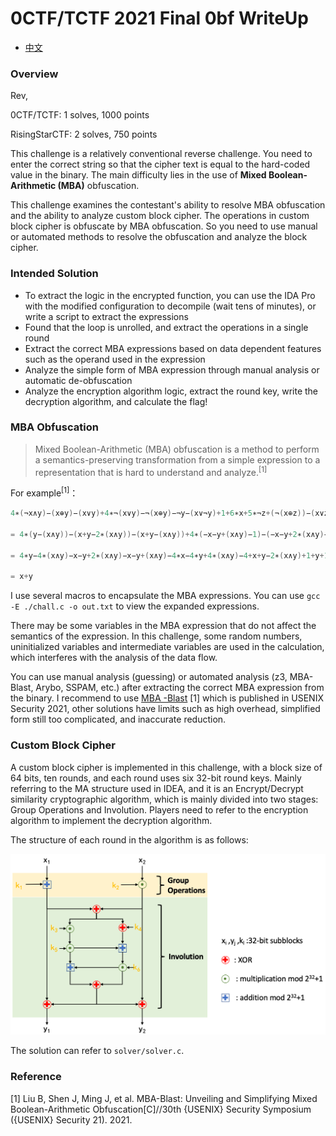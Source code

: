 # 0CTF/TCTF 2021 Final 0bf WriteUp

- [中文](./README.md)



### Overview

Rev, 

0CTF/TCTF: 1 solves, 1000 points

RisingStarCTF: 2 solves, 750 points



This challenge is a relatively conventional reverse challenge. You need to enter the correct string so that the cipher text is equal to the hard-coded value in the binary. The main difficulty lies in the use of **Mixed Boolean-Arithmetic (MBA)** obfuscation.

This challenge examines the contestant's ability to resolve MBA obfuscation and the ability to analyze custom block cipher. The operations in custom block cipher is obfuscate by MBA obfuscation. So you need to use manual or automated methods to resolve the obfuscation and analyze the block cipher.



### Intended Solution

- To extract the logic in the encrypted function, you can use the IDA Pro with the modified configuration to decompile (wait tens of minutes), or write a script to extract the expressions
- Found that the loop is unrolled, and extract the operations in a single round
- Extract the correct MBA expressions based on data dependent features such as the operand used in the expression
- Analyze the simple form of MBA expression through manual analysis or automatic de-obfuscation
- Analyze the encryption algorithm logic, extract the round key, write the decryption algorithm, and calculate the flag!



### MBA Obfuscation

> Mixed Boolean-Arithmetic (MBA) obfuscation is a method to perform a semantics-preserving transformation from a simple expression to a representation that is hard to understand and analyze.<sup>[1]</sup>

For example<sup>[1]</sup>：

```c
4∗(¬x∧y)−(x⊕y)−(x∨y)+4∗¬(x∨y)−¬(x⊕y)−¬y−(x∨¬y)+1+6∗x+5∗¬z+(¬(x⊕z))−(x∨z)−2∗¬x−4∗(¬(x∨z))−4∗(x∧¬z)+3∗(¬(x∨¬z)) 

= 4∗(y−(x∧y))−(x+y−2∗(x∧y))−(x+y−(x∧y))+4∗(−x−y+(x∧y)−1)−(−x−y+2∗(x∧y)−1)−(−y−1) −(−y+(x∧y)−1)+1+6∗x+5∗(−z−1)+(−x−z+2∗(x∧z)−1)−1∗(x+z−(x∧z))−2∗(−x−1) −4∗(−x−z+(x∧z)−1)+3∗(z−(x∧z))−4∗(x−(x∧z)) 

= 4∗y−4∗(x∧y)−x−y+2∗(x∧y)−x−y+(x∧y)−4∗x−4∗y+4∗(x∧y)−4+x+y−2∗(x∧y)+1+y+1+y(x∧y)+1+1+6∗x−5∗z−5−x−z+2∗(x∧z)−1−x−z+(x∧z)+2∗x+2+4∗x+4∗z−4∗(x∧z)+4+3∗z −3∗(x∧z)−4∗x+4∗(x∧z) 

= x+y
```

I use several macros to encapsulate the MBA expressions. You can use `gcc -E ./chall.c -o out.txt` to view the expanded expressions.

There may be some variables in the MBA expression that do not affect the semantics of the expression. In this challenge, some random numbers, uninitialized variables and intermediate variables are used in the calculation, which interferes with the analysis of the data flow.

You can use manual analysis (guessing) or automated analysis (z3, MBA-Blast, Arybo, SSPAM, etc.) after extracting the correct MBA expression from the binary. I recommend to use [MBA -Blast](https://github.com/softsec-unh/MBA-Blast) [1] which is published in USENIX Security 2021, other solutions have limits such as high overhead, simplified form still too complicated, and inaccurate reduction.



### Custom Block Cipher

A custom block cipher is implemented in this challenge, with a block size of 64 bits, ten rounds, and each round uses six 32-bit round keys. Mainly referring to the MA structure used in IDEA, and it is an Encrypt/Decrypt similarity cryptographic algorithm, which is mainly divided into two stages: Group Operations and Involution. Players need to refer to the encryption algorithm to implement the decryption algorithm.

The structure of each round in the algorithm is as follows:

![image-20210927170633571](pic/image-20210927170633571.png)

The solution can refer to `solver/solver.c`.



### Reference

[1] Liu B, Shen J, Ming J, et al. MBA-Blast: Unveiling and Simplifying Mixed Boolean-Arithmetic Obfuscation[C]//30th {USENIX} Security Symposium ({USENIX} Security 21). 2021.